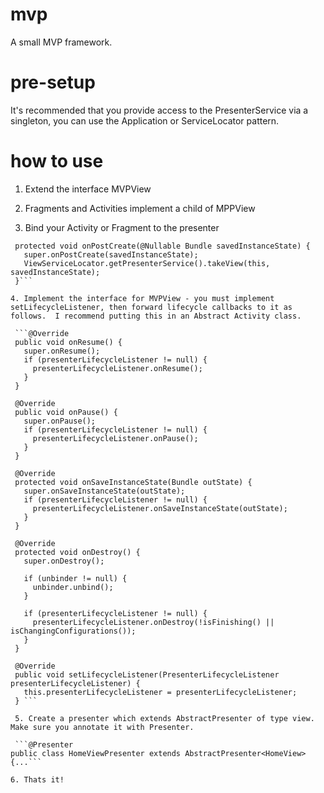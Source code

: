 # mvp
A small MVP framework.  

# pre-setup
It's recommended that you provide access to the PresenterService via a singleton, you can use the Application or ServiceLocator pattern. 

# how to use
1. Extend the interface MVPView

2. Fragments and Activities implement a child of MPPView

3. Bind your Activity or Fragment to the presenter

 ```@Override
  protected void onPostCreate(@Nullable Bundle savedInstanceState) {
    super.onPostCreate(savedInstanceState);
    ViewServiceLocator.getPresenterService().takeView(this, savedInstanceState);
  }```

4. Implement the interface for MVPView - you must implement setLifecycleListener, then forward lifecycle callbacks to it as follows.  I recommend putting this in an Abstract Activity class.

  ```@Override
  public void onResume() {
    super.onResume();
    if (presenterLifecycleListener != null) {
      presenterLifecycleListener.onResume();
    }
  }

  @Override
  public void onPause() {
    super.onPause();
    if (presenterLifecycleListener != null) {
      presenterLifecycleListener.onPause();
    }
  }

  @Override
  protected void onSaveInstanceState(Bundle outState) {
    super.onSaveInstanceState(outState);
    if (presenterLifecycleListener != null) {
      presenterLifecycleListener.onSaveInstanceState(outState);
    }
  }

  @Override
  protected void onDestroy() {
    super.onDestroy();

    if (unbinder != null) {
      unbinder.unbind();
    }

    if (presenterLifecycleListener != null) {
      presenterLifecycleListener.onDestroy(!isFinishing() || isChangingConfigurations());
    }
  }

  @Override
  public void setLifecycleListener(PresenterLifecycleListener presenterLifecycleListener) {
    this.presenterLifecycleListener = presenterLifecycleListener;
  } ```

  5. Create a presenter which extends AbstractPresenter of type view.  Make sure you annotate it with Presenter.  

  ```@Presenter
public class HomeViewPresenter extends AbstractPresenter<HomeView> {...```

6. Thats it!
  